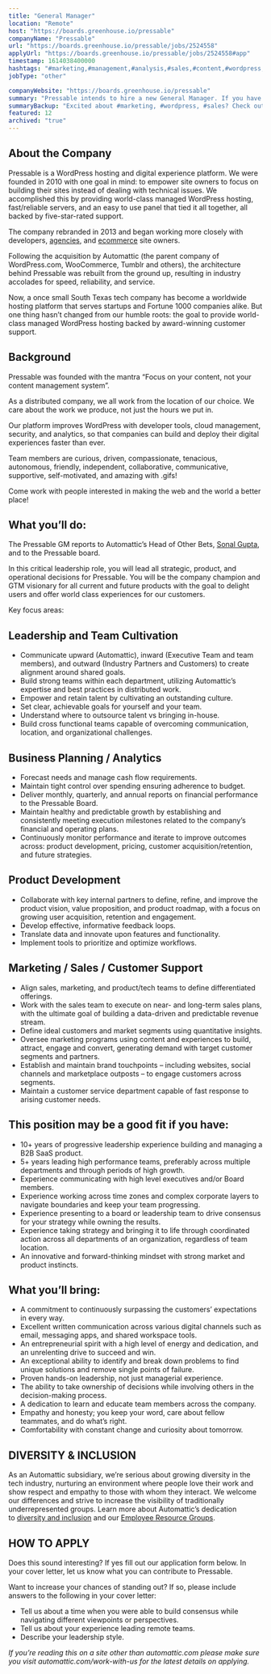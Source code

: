 ```yaml
---
title: "General Manager"
location: "Remote"
host: "https://boards.greenhouse.io/pressable"
companyName: "Pressable"
url: "https://boards.greenhouse.io/pressable/jobs/2524558"
applyUrl: "https://boards.greenhouse.io/pressable/jobs/2524558#app"
timestamp: 1614038400000
hashtags: "#marketing,#management,#analysis,#sales,#content,#wordpress,#operations,#css,#windows,#branding"
jobType: "other"

companyWebsite: "https://boards.greenhouse.io/pressable"
summary: "Pressable intends to hire a new General Manager. If you have 10+ years of progressive leadership experience building and managing a B2B SaaS product, consider applying."
summaryBackup: "Excited about #marketing, #wordpress, #sales? Check out this job post!"
featured: 12
archived: "true"
---
```


## About the Company

Pressable is a WordPress hosting and digital experience platform. We were founded in 2010 with one goal in mind: to empower site owners to focus on building their sites instead of dealing with technical issues. We accomplished this by providing world-class managed WordPress hosting, fast/reliable servers, and an easy to use panel that tied it all together, all backed by five-star-rated support. 

The company rebranded in 2013 and began working more closely with developers, [agencies](https://pressable.com/managed-wordpress-hosting-for-agencies/), and [ecommerce](https://pressable.com/woocommerce/) site owners. 

Following the acquisition by Automattic (the parent company of WordPress.com, WooCommerce, Tumblr and others), the architecture behind Pressable was rebuilt from the ground up, resulting in industry accolades for speed, reliability, and service. 

Now, a once small South Texas tech company has become a worldwide hosting platform that serves startups and Fortune 1000 companies alike. But one thing hasn’t changed from our humble roots: the goal to provide world-class managed WordPress hosting backed by award-winning customer support.

## Background

Pressable was founded with the mantra “Focus on your content, not your content management system”. 

As a distributed company, we all work from the location of our choice. We care about the work we produce, not just the hours we put in.

Our platform improves WordPress with developer tools, cloud management, security, and analytics, so that companies can build and deploy their digital experiences faster than ever. 

Team members are curious, driven, compassionate, tenacious, autonomous, friendly, independent, collaborative, communicative, supportive, self-motivated, and amazing with .gifs!

Come work with people interested in making the web and the world a better place!

## What you’ll do:

The Pressable GM reports to Automattic’s Head of Other Bets, [Sonal Gupta](https://www.linkedin.com/in/sonalgupta3/), and to the Pressable board.

In this critical leadership role, you will lead all strategic, product, and operational decisions for Pressable. You will be the company champion and GTM visionary for all current and future products with the goal to delight users and offer world class experiences for our customers.

Key focus areas:

## Leadership and Team Cultivation

*   Communicate upward (Automattic), inward (Executive Team and team members), and outward (Industry Partners and Customers) to create alignment around shared goals.
*   Build strong teams within each department, utilizing Automattic’s expertise and best practices in distributed work. 
*   Empower and retain talent by cultivating an outstanding culture.
*   Set clear, achievable goals for yourself and your team.
*   Understand where to outsource talent vs bringing in-house.
*   Build cross functional teams capable of overcoming communication, location, and organizational challenges.

## Business Planning / Analytics

*   Forecast needs and manage cash flow requirements.
*   Maintain tight control over spending ensuring adherence to budget.
*   Deliver monthly, quarterly, and annual reports on financial performance to the Pressable Board.
*   Maintain healthy and predictable growth by establishing and consistently meeting execution milestones related to the company’s financial and operating plans.
*   Continuously monitor performance and iterate to improve outcomes across: product development, pricing, customer acquisition/retention, and future strategies.

## Product Development

*   Collaborate with key internal partners to define, refine, and improve the product vision, value proposition, and product roadmap, with a focus on growing user acquisition, retention and engagement.
*   Develop effective, informative feedback loops.
*   Translate data and innovate upon features and functionality.
*   Implement tools to prioritize and optimize workflows.

## Marketing / Sales / Customer Support

*   Align sales, marketing, and product/tech teams to define differentiated offerings.
*   Work with the sales team to execute on near- and long-term sales plans, with the ultimate goal of building a data-driven and predictable revenue stream. 
*   Define ideal customers and market segments using quantitative insights.
*   Oversee marketing programs using content and experiences to build, attract, engage and convert, generating demand with target customer segments and partners.
*   Establish and maintain brand touchpoints – including websites, social channels and marketplace outposts – to engage customers across segments.
*   Maintain a customer service department capable of fast response to arising customer needs. 

## This position may be a good fit if you have:

*   10+ years of progressive leadership experience building and managing a B2B SaaS product.
*   5+ years leading high performance teams, preferably across multiple departments and through periods of high growth.
*   Experience communicating with high level executives and/or Board members.
*   Experience working across time zones and complex corporate layers to navigate boundaries and keep your team progressing.
*   Experience presenting to a board or leadership team to drive consensus for your strategy while owning the results.
*   Experience taking strategy and bringing it to life through coordinated action across all departments of an organization, regardless of team location.
*   An innovative and forward-thinking mindset with strong market and product instincts.

## What you’ll bring:

*   A commitment to continuously surpassing the customers’ expectations in every way.
*   Excellent written communication across various digital channels such as email, messaging apps, and shared workspace tools.
*   An entrepreneurial spirit with a high level of energy and dedication, and an unrelenting drive to succeed and win.
*   An exceptional ability to identify and break down problems to find unique solutions and remove single points of failure.
*   Proven hands-on leadership, not just managerial experience.
*   The ability to take ownership of decisions while involving others in the decision-making process.
*   A dedication to learn and educate team members across the company.
*   Empathy and honesty; you keep your word, care about fellow teammates, and do what’s right.
*   Comfortability with constant change and curiosity about tomorrow.

## DIVERSITY & INCLUSION

As an Automattic subsidiary, we’re serious about growing diversity in the tech industry, nurturing an environment where people love their work and show respect and empathy to those with whom they interact. We welcome our differences and strive to increase the visibility of traditionally underrepresented groups. Learn more about Automattic’s dedication to [diversity and inclusion](https://automattic.com/diversity-and-inclusion/) and our [Employee Resource Groups](https://automattic.com/employee-resource-groups/).

## HOW TO APPLY

Does this sound interesting? If yes fill out our application form below. In your cover letter, let us know what you can contribute to Pressable. 

Want to increase your chances of standing out? If so, please include answers to the following in your cover letter:

*   Tell us about a time when you were able to build consensus while navigating different viewpoints or perspectives.
*   Tell us about your experience leading remote teams.
*   Describe your leadership style.

_If you’re reading this on a site other than automattic.com please make sure you visit automattic.com/work-with-us for the latest details on applying._
